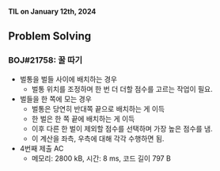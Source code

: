 **TIL on January 12th, 2024**

## Problem Solving
### BOJ#21758: 꿀 따기
* 벌통을 벌들 사이에 배치하는 경우
    - 벌통 위치를 조정하며 한 번 더 더할 점수를 고르는 작업이 필요.
* 벌들을 한 쪽에 모는 경우
    - 벌통은 당연히 반대쪽 끝으로 배치하는 게 이득
    - 한 벌은 한 쪽 끝에 배치하는 게 이득
    - 이후 다른 한 벌이 제외할 점수를 선택하며 가장 높은 점수를 냄.
    - 이 계산을 좌측, 우측에 대해 각각 수행하면 됨.
* 4번째 제출 AC
    - 메모리: 2800 kB, 시간: 8 ms, 코드 길이 797 B
